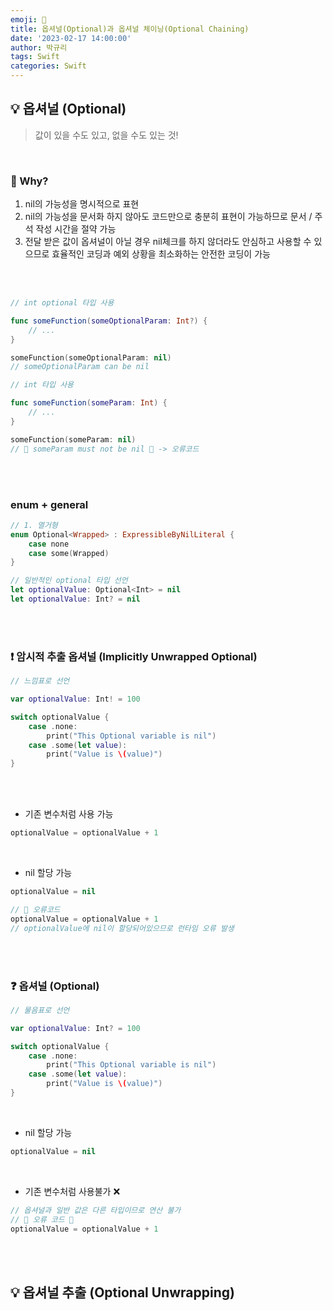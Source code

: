 ```yaml
---
emoji: 🎱
title: 옵셔널(Optional)과 옵셔널 체이닝(Optional Chaining)
date: '2023-02-17 14:00:00'
author: 박규리
tags: Swift 
categories: Swift
---
```


## 💡 옵셔널 (Optional)

> 값이 있을 수도 있고, 없을 수도 있는 것!

</br>

### 🧠 Why?

1. nil의 가능성을 명시적으로 표현
2. nil의 가능성을 문서화 하지 않아도 코드만으로 충분히 표현이 가능하므로 문서 / 주석 작성 시간을 절약 가능
3. 전달 받은 값이 옵셔널이 아닐 경우 nil체크를 하지 않더라도 안심하고 사용할 수 있으므로 효율적인 코딩과 예외 상황을 최소화하는 안전한 코딩이 가능

</br>
</br>


```swift
// int optional 타입 사용

func someFunction(someOptionalParam: Int?) {
    // ...
}

someFunction(someOptionalParam: nil)
// someOptionalParam can be nil
```

```swift
// int 타입 사용

func someFunction(someParam: Int) {
    // ...
}

someFunction(someParam: nil)
// 🚫 someParam must not be nil 🚫 -> 오류코드
```
</br>
</br>

### enum + general

```swift
// 1. 열거형
enum Optional<Wrapped> : ExpressibleByNilLiteral {
    case none
    case some(Wrapped)
}
```

```swift
// 일반적인 optional 타입 선언
let optionalValue: Optional<Int> = nil
let optionalValue: Int? = nil
```

</br>
</br>

### ❗️ 암시적 추출 옵셔널 (Implicitly Unwrapped Optional)

```swift
// 느낌표로 선언

var optionalValue: Int! = 100

switch optionalValue {
    case .none:
        print("This Optional variable is nil")
    case .some(let value):
        print("Value is \(value)")
}
```
</br>
</br>

* 기존 변수처럼 사용 가능
```swift
optionalValue = optionalValue + 1
```

</br>

* nil 할당 가능
```swift
optionalValue = nil

// 🚫 오류코드
optionalValue = optionalValue + 1
// optionalValue에 nil이 할당되어있으므로 런타임 오류 발생
```
</br>
</br>

### ❓ 옵셔널 (Optional)

```swift
// 물음표로 선언

var optionalValue: Int? = 100

switch optionalValue {
    case .none:
        print("This Optional variable is nil")
    case .some(let value):
        print("Value is \(value)")
}
```
</br>

* nil 할당 가능
```swift
optionalValue = nil
```

</br>

* 기존 변수처럼 사용불가 ❌ 

```swift
// 옵셔널과 일반 값은 다른 타입이므로 연산 불가
// 🚫 오류 코드 🚫
optionalValue = optionalValue + 1
```

</br>
</br>

## 💡 옵셔널 추출 (Optional Unwrapping)



</br>
</br> 

```toc
```
